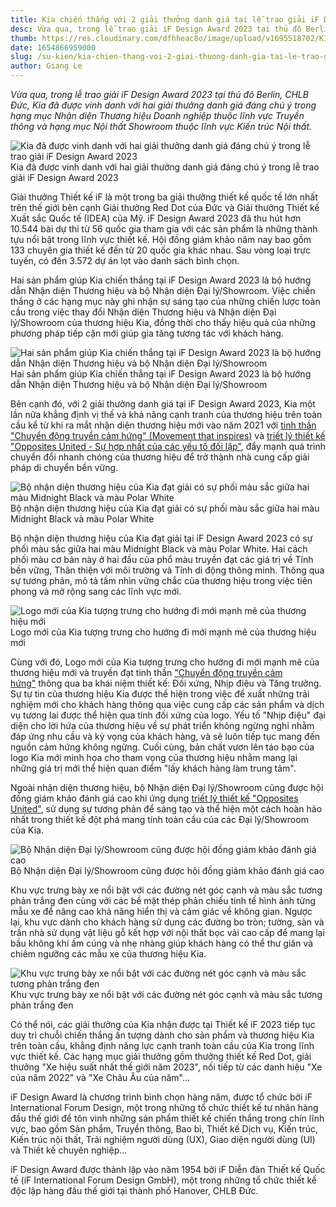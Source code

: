 ```yaml
---
title: Kia chiến thắng với 2 giải thưởng danh giá tại lễ trao giải iF Design Award 2023
desc: Vừa qua, trong lễ trao giải iF Design Award 2023 tại thủ đô Berlin, CHLB Đức, Kia đã được vinh danh với hai giải thưởng danh giá đáng chú ý trong hạng mục Nhận diện Thương hiệu Doanh nghiệp thuộc lĩnh vực Truyền thông và hạng mục Nội thất Showroom thuộc lĩnh vực Kiến trúc Nội thất.
thumb: https://res.cloudinary.com/dfhheac8o/image/upload/v1695518702/KIA/KIA%20Posts/kia-chien-thang-tai-if-design-thumb_lr93ri.webp
date: 1654866959000
slug: /su-kien/kia-chien-thang-voi-2-giai-thuong-danh-gia-tai-le-trao-giai-if-design-award-2023
author: Giang Le
---
```


_Vừa qua, trong lễ trao giải iF Design Award 2023 tại thủ đô Berlin, CHLB Đức, Kia đã được vinh danh với hai giải thưởng danh giá đáng chú ý trong hạng mục Nhận diện Thương hiệu Doanh nghiệp thuộc lĩnh vực Truyền thông và hạng mục Nội thất Showroom thuộc lĩnh vực Kiến trúc Nội thất._

<div class="post-img-wrapper" style={{aspectRatio:1.776}}>
<Image src="https://res.cloudinary.com/dfhheac8o/image/upload/v1695518703/KIA/KIA%20Posts/kia-chien-thang-tai-if-design_izejwj.webp" alt="Kia đã được vinh danh với hai giải thưởng danh giá đáng chú ý trong lễ trao giải iF Design Award 2023" fill={true} />
<span class="post-img-title">Kia đã được vinh danh với hai giải thưởng danh giá đáng chú ý trong lễ trao giải iF Design Award 2023</span>
</div>

Giải thưởng Thiết kế iF là một trong ba giải thưởng thiết kế quốc tế lớn nhất trên thế giới bên cạnh Giải thưởng Red Dot của Đức và Giải thưởng Thiết kế Xuất sắc Quốc tế (IDEA) của Mỹ. iF Design Award 2023 đã thu hút hơn 10.544 bài dự thi từ 56 quốc gia tham gia với các sản phẩm là những thành tựu nổi bật trong lĩnh vực thiết kế. Hội đồng giám khảo năm nay bao gồm 133 chuyên gia thiết kế đến từ 20 quốc gia khác nhau. Sau vòng loại trực tuyến, có đến 3.572 dự án lọt vào danh sách bình chọn.

Hai sản phẩm giúp Kia chiến thắng tại iF Design Award 2023 là bộ hướng dẫn Nhận diện Thương hiệu và bộ Nhận diện Đại lý/Showroom. Việc chiến thắng ở các hạng mục này ghi nhận sự sáng tạo của những chiến lược toàn cầu trong việc thay đổi Nhận diện Thương hiệu và Nhận diện Đại lý/Showroom của thương hiệu Kia, đồng thời cho thấy hiệu quả của những phương pháp tiếp cận mới giúp gia tăng tương tác với khách hàng.

<div class="post-img-wrapper" style={{aspectRatio:1.776}}>
<Image src="https://res.cloudinary.com/dfhheac8o/image/upload/v1695518703/KIA/KIA%20Posts/kia-if-design_thwlat.webp" alt="Hai sản phẩm giúp Kia chiến thắng tại iF Design Award 2023 là bộ hướng dẫn Nhận diện Thương hiệu và bộ Nhận diện Đại lý/Showroom" fill={true} />
<span class="post-img-title">Hai sản phẩm giúp Kia chiến thắng tại iF Design Award 2023 là bộ hướng dẫn Nhận diện Thương hiệu và bộ Nhận diện Đại lý/Showroom</span>
</div>

Bên cạnh đó, với 2 giải thưởng danh giá tại iF Design Award 2023, Kia một lần nữa khẳng định vị thế và khả năng cạnh tranh của thương hiệu trên toàn cầu kể từ khi ra mắt nhận diện thương hiệu mới vào năm 2021 với [tinh thần "Chuyển động truyền cảm hứng" (Movement that inspires)](https://kiavietnam.com.vn/about-kia) và [triết lý thiết kế "Opposites United - Sự hợp nhất của các yếu tố đối lập"](https://kiavietnam.com.vn/kia-vietnam), đẩy mạnh quá trình chuyển đổi nhanh chóng của thương hiệu để trở thành nhà cung cấp giải pháp di chuyển bền vững.

<div class="post-img-wrapper" style={{aspectRatio:1.776}}>
<Image src="https://res.cloudinary.com/dfhheac8o/image/upload/v1695518703/KIA/KIA%20Posts/kia-if-design-chien-thang-2-giai-thuong_wlzvnh.webp" alt="Bộ nhận diện thương hiệu của Kia đạt giải có sự phối màu sắc giữa hai màu Midnight Black và màu Polar White" fill={true} />
<span class="post-img-title">Bộ nhận diện thương hiệu của Kia đạt giải có sự phối màu sắc giữa hai màu Midnight Black và màu Polar White</span>
</div>

Bộ nhận diện thương hiệu của Kia đạt giải tại iF Design Award 2023 có sự phối màu sắc giữa hai màu Midnight Black và màu Polar White. Hai cách phối màu cơ bản này ở hai đầu của phổ màu truyền đạt các giá trị về Tính bền vững, Thân thiện với môi trường và Tính di động thông minh. Thông qua sự tương phản, mô tả tầm nhìn vững chắc của thương hiệu trong việc tiên phong và mở rộng sang các lĩnh vực mới.

<div class="post-img-wrapper" style={{aspectRatio:1.776}}>
<Image src="https://res.cloudinary.com/dfhheac8o/image/upload/v1695518703/KIA/KIA%20Posts/kia-logo-moi_mtkauy.webp" alt="Logo mới của Kia tượng trưng cho hướng đi mới mạnh mẽ của thương hiệu mới" fill={true} />
<span class="post-img-title">Logo mới của Kia tượng trưng cho hướng đi mới mạnh mẽ của thương hiệu mới</span>
</div>

Cùng với đó, Logo mới của Kia tượng trưng cho hướng đi mới mạnh mẽ của thương hiệu mới và truyền đạt tinh thần ["Chuyển động truyền cảm hứng"](https://kiavietnam.com.vn/about-kia) thông qua ba khái niệm thiết kế: Đối xứng, Nhịp điệu và Tăng trưởng. Sự tự tin của thương hiệu Kia được thể hiện trong việc đề xuất những trải nghiệm mới cho khách hàng thông qua việc cung cấp các sản phẩm và dịch vụ tương lai được thể hiện qua tính đối xứng của logo. Yếu tố "Nhịp điệu" đại diện cho lời hứa của thương hiệu về sự phát triển không ngừng nghỉ nhằm đáp ứng nhu cầu và kỳ vọng của khách hàng, và sẽ luôn tiếp tục mang đến nguồn cảm hứng không ngừng. Cuối cùng, bản chất vươn lên táo bạo của logo Kia mới minh họa cho tham vọng của thương hiệu nhằm mang lại những giá trị mới thể hiện quan điểm "lấy khách hàng làm trung tâm".

Ngoài nhận diện thương hiệu, bộ Nhận diện Đại lý/Showroom cũng được hội đồng giám khảo đánh giá cao khi ứng dụng [triết lý thiết kế "Opposites United"](https://kiavietnam.com.vn/kia-vietnam), sử dụng sự tương phản để sáng tạo và thể hiện một cách hoàn hảo nhất trong thiết kế đột phá mang tính toàn cầu của các Đại lý/Showroom của Kia.

<div class="post-img-wrapper" style={{aspectRatio:1.776}}>
<Image src="https://res.cloudinary.com/dfhheac8o/image/upload/v1695518704/KIA/KIA%20Posts/kia-khu-vuc-trung-bay_l5fs8n.webp" alt="Bộ Nhận diện Đại lý/Showroom cũng được hội đồng giám khảo đánh giá cao" fill={true} />
<span class="post-img-title">Bộ Nhận diện Đại lý/Showroom cũng được hội đồng giám khảo đánh giá cao</span>
</div>

Khu vực trưng bày xe nổi bật với các đường nét góc cạnh và màu sắc tương phản trắng đen cùng với các bề mặt thép phản chiếu tinh tế hình ảnh từng mẫu xe để nâng cao khả năng hiển thị và cảm giác về không gian. Ngược lại, khu vực dành cho khách hàng sử dụng các đường bo tròn; tường, sàn và trần nhà sử dụng vật liệu gỗ kết hợp với nội thất bọc vải cao cấp để mang lại bầu không khí ấm cúng và nhẹ nhàng giúp khách hàng có thể thư giãn và chiêm ngưỡng các mẫu xe của thương hiệu Kia.

<div class="post-img-wrapper" style={{aspectRatio:1.776}}>
<Image src="https://res.cloudinary.com/dfhheac8o/image/upload/v1695518704/KIA/KIA%20Posts/kia-khu-vuc-trung-bay-xe_az6al4.webp" alt="Khu vực trưng bày xe nổi bật với các đường nét góc cạnh và màu sắc tương phản trắng đen" fill={true} />
<span class="post-img-title">Khu vực trưng bày xe nổi bật với các đường nét góc cạnh và màu sắc tương phản trắng đen</span>
</div>

Có thể nói, các giải thưởng của Kia nhận được tại Thiết kế iF 2023 tiếp tục duy trì chuỗi chiến thắng ấn tượng dành cho sản phẩm và thương hiệu Kia trên toàn cầu, khẳng định năng lực cạnh tranh toàn cầu của Kia trong lĩnh vực thiết kế. Các hạng mục giải thưởng gồm thưởng thiết kế Red Dot, giải thưởng "Xe hiệu suất nhất thế giới năm 2023", nối tiếp từ các danh hiệu "Xe của năm 2022" và "Xe Châu Âu của năm"...

iF Design Award là chương trình bình chọn hàng năm, được tổ chức bởi iF International Forum Design, một trong những tổ chức thiết kế tư nhân hàng đầu thế giới để tôn vinh những sản phẩm thiết kế chiến thắng trong chín lĩnh vực, bao gồm Sản phẩm, Truyền thông, Bao bì, Thiết kế Dịch vụ, Kiến trúc, Kiến trúc nội thất, Trải nghiệm người dùng (UX), Giao diện người dùng (UI) và Thiết kế chuyên nghiệp...

iF Design Award được thành lập vào năm 1954 bởi iF Diễn đàn Thiết kế Quốc tế (iF International Forum Design GmbH), một trong những tổ chức thiết kế độc lập hàng đầu thế giới tại thành phố Hanover, CHLB Đức.
